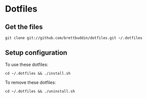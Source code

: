 # Dotfiles

## Get the files

    git clone git://github.com/brettbuddin/dotfiles.git ~/.dotfiles

## Setup configuration

To use these dotfiles:

    cd ~/.dotfiles && ./install.sh

To remove these dotfiles:

    cd ~/.dotfiles && ./uninstall.sh
